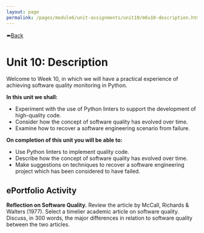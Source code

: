 ```yaml
---
layout: page
permalink: /pages/module6/unit-assignments/unit10/m6u10-description.html
---
```


⬅️[Back](/pages/module6.html)

# Unit 10: Description

Welcome to Week 10, in which we will have a practical experience of achieving software quality monitoring in Python.

**In this unit we shall:**
- Experiment with the use of Python linters to support the development of high-quality code.
- Consider how the concept of software quality has evolved over time.
- Examine how to recover a software engineering scenario from failure.

**On completion of this unit you will be able to:**
- Use Python linters to implement quality code.
- Describe how the concept of software quality has evolved over time.
- Make suggestions on techniques to recover a software engineering project which has been considered to have failed. 

## ePortfolio Activity
**Reflection on Software Quality.** Review the article by McCall, Richards & Walters (1977).  Select a timelier academic article on software quality. Discuss, in 300 words, the major differences in relation to software quality between the two articles.
